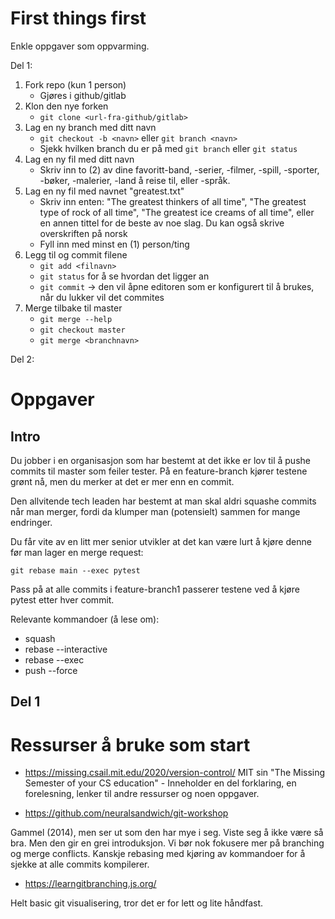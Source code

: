 # First things first
Enkle oppgaver som oppvarming.

Del 1:
1. Fork repo (kun 1 person)
    * Gjøres i github/gitlab
1. Klon den nye forken
    * `git clone <url-fra-github/gitlab>`
1. Lag en ny branch med ditt navn
    * `git checkout -b <navn>` eller `git branch <navn>`
    * Sjekk hvilken branch du er på med `git branch` eller `git status`
1. Lag en ny fil med ditt navn
    * Skriv inn to (2) av dine favoritt-band, -serier, -filmer, -spill, -sporter, -bøker, -malerier, -land å reise til, eller -språk.
    <!-- Denne delen kan kanskje flyttes til senere, siden den skal lage merge conflicts -->
1. Lag en ny fil med navnet "greatest.txt"
    * Skriv inn enten: "The greatest thinkers of all time", "The greatest type of rock of all time", "The greatest ice creams of all time", eller en annen tittel for de beste av noe slag. Du kan også skrive overskriften på norsk
    * Fyll inn med minst en (1) person/ting
    <!-- Slutt på flyttes til senere -->
1. Legg til og commit filene
    * `git add <filnavn>`
    * `git status` for å se hvordan det ligger an
    * `git commit` -> den vil åpne editoren som er konfigurert til å brukes, når du lukker vil det commites
1. Merge tilbake til master
    * `git merge --help`
    * `git checkout master`
    * `git merge <branchnavn>`

Del 2:






# Oppgaver

## Intro

Du jobber i en organisasjon som har bestemt at det ikke er lov til å pushe commits til master som feiler tester. På en feature-branch kjører testene grønt nå, men du merker at det er mer enn en commit.

Den allvitende tech leaden har bestemt at man skal aldri squashe commits når man merger, fordi da klumper man (potensielt) sammen for mange endringer.

Du får vite av en litt mer senior utvikler at det kan være lurt å kjøre denne før man lager en merge request:
```
git rebase main --exec pytest
```
Pass på at alle commits i feature-branch1 passerer testene ved å kjøre pytest etter hver commit.


Relevante kommandoer (å lese om):
* squash
* rebase --interactive
* rebase --exec
* push --force
## Del 1




# Ressurser å bruke som start
* https://missing.csail.mit.edu/2020/version-control/
MIT sin "The Missing Semester of your CS education" - Inneholder en del forklaring, en forelesning, lenker til andre ressurser og noen oppgaver.

* https://github.com/neuralsandwich/git-workshop

Gammel (2014), men ser ut som den har mye i seg. Viste seg å ikke være så bra. Men den gir en grei introduksjon.
Vi bør nok fokusere mer på branching og merge conflicts.
Kanskje rebasing med kjøring av kommandoer for å sjekke at alle commits kompilerer.

* https://learngitbranching.js.org/

Helt basic git visualisering, tror det er for lett og lite håndfast.

